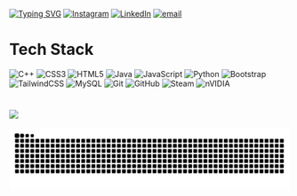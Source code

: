 [![Typing SVG](https://readme-typing-svg.demolab.com?font=calibri&size=35&pause=1000&color=C70000&width=435&lines=Hi+There+%F0%9F%91%8B;I'm+Ahsan)](https://git.io/typing-svg)
[![Instagram](https://img.shields.io/badge/Instagram-%23E4405F.svg?logo=Instagram&logoColor=white)](https://instagram.com/a.ahzr) [![LinkedIn](https://img.shields.io/badge/LinkedIn-%230077B5.svg?logo=linkedin&logoColor=white)](https://linkedin.com/in/aahazr) [![email](https://img.shields.io/badge/Email-D14836?logo=gmail&logoColor=white)](mailto:andiahsanashuri@gmail.com) 

# Tech Stack
![C++](https://img.shields.io/badge/c++-%2300599C.svg?style=plastic&logo=c%2B%2B&logoColor=white) ![CSS3](https://img.shields.io/badge/css3-%231572B6.svg?style=plastic&logo=css3&logoColor=white) ![HTML5](https://img.shields.io/badge/html5-%23E34F26.svg?style=plastic&logo=html5&logoColor=white) ![Java](https://img.shields.io/badge/java-%23ED8B00.svg?style=plastic&logo=openjdk&logoColor=white) ![JavaScript](https://img.shields.io/badge/javascript-%23323330.svg?style=plastic&logo=javascript&logoColor=%23F7DF1E) ![Python](https://img.shields.io/badge/python-3670A0?style=plastic&logo=python&logoColor=ffdd54) ![Bootstrap](https://img.shields.io/badge/bootstrap-%238511FA.svg?style=plastic&logo=bootstrap&logoColor=white) ![TailwindCSS](https://img.shields.io/badge/tailwindcss-%2338B2AC.svg?style=plastic&logo=tailwind-css&logoColor=white) ![MySQL](https://img.shields.io/badge/mysql-4479A1.svg?style=plastic&logo=mysql&logoColor=white) ![Git](https://img.shields.io/badge/git-%23F05033.svg?style=plastic&logo=git&logoColor=white) ![GitHub](https://img.shields.io/badge/github-%23121011.svg?style=plastic&logo=github&logoColor=white) ![Steam](https://img.shields.io/badge/steam-%23000000.svg?style=plastic&logo=steam&logoColor=white) ![nVIDIA](https://img.shields.io/badge/nVIDIA-%2376B900.svg?style=plastic&logo=nVIDIA&logoColor=white)

#
![](https://github-profile-trophy.vercel.app/?username=aahzr&theme=radical&no-frame=false&no-bg=true&margin-w=3)

<picture>
  <source media="(prefers-color-scheme: dark)" srcset="https://raw.githubusercontent.com/aahzr/aahzr/output/github-snake-dark.svg" />
  <source media="(prefers-color-scheme: light)" srcset="https://raw.githubusercontent.com/aahzr/aahzr/output/github-snake.svg" />
  <img alt="github-snake" src="https://raw.githubusercontent.com/aahzr/aahzr/output/github-snake.svg" />
</picture>
